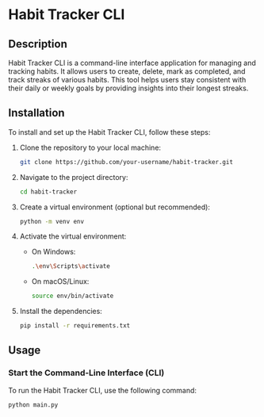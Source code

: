 # Habit Tracker CLI

## Description

Habit Tracker CLI is a command-line interface application for managing and tracking habits. It allows users to create, delete, mark as completed, and track streaks of various habits. This tool helps users stay consistent with their daily or weekly goals by providing insights into their longest streaks.

## Installation

To install and set up the Habit Tracker CLI, follow these steps:

1. Clone the repository to your local machine:
    ```bash
    git clone https://github.com/your-username/habit-tracker.git
    ```

2. Navigate to the project directory:
    ```bash
    cd habit-tracker
    ```

3. Create a virtual environment (optional but recommended):
    ```bash
    python -m venv env
    ```

4. Activate the virtual environment:
    - On Windows:
        ```bash
        .\env\Scripts\activate
        ```
    - On macOS/Linux:
        ```bash
        source env/bin/activate
        ```

5. Install the dependencies:
    ```bash
    pip install -r requirements.txt
    ```

## Usage

### Start the Command-Line Interface (CLI)

To run the Habit Tracker CLI, use the following command:
```bash
python main.py
